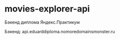 # movies-explorer-api
Бэкенд диплома Яндекс.Практикум

Бэкенд: api.eduarddiploma.nomoredomainsmonster.ru
